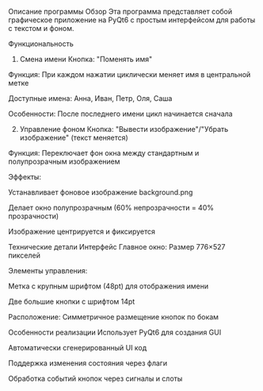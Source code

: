 Описание программы
Обзор
Эта программа представляет собой графическое приложение на PyQt6 с простым интерфейсом для работы с текстом и фоном.

Функциональность
1. Смена имени
Кнопка: "Поменять имя"

Функция: При каждом нажатии циклически меняет имя в центральной метке

Доступные имена: Анна, Иван, Петр, Оля, Саша

Особенности: После последнего имени цикл начинается сначала

2. Управление фоном
Кнопка: "Вывести изображение"/"Убрать изображение" (текст меняется)

Функция: Переключает фон окна между стандартным и полупрозрачным изображением

Эффекты:

Устанавливает фоновое изображение background.png

Делает окно полупрозрачным (60% непрозрачности = 40% прозрачности)

Изображение центрируется и фиксируется

Технические детали
Интерфейс
Главное окно: Размер 776×527 пикселей

Элементы управления:

Метка с крупным шрифтом (48pt) для отображения имени

Две большие кнопки с шрифтом 14pt

Расположение: Симметричное размещение кнопок по бокам

Особенности реализации
Использует PyQt6 для создания GUI

Автоматически сгенерированный UI код

Поддержка изменения состояния через флаги

Обработка событий кнопок через сигналы и слоты

